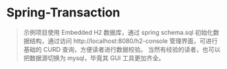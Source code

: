 # Spring-Transaction

>示例项目使用 Embedded H2 数据库，通过 spring schema.sql 初始化数据结构，通过访问 http://localhost:8080/h2-console 管理界面，可进行基础的 CURD 查询，方便读者进行数据校验。
当然有经验的读者，也可以把数据源切换为 mysql，毕竟其 GUI 工具更加齐全。
